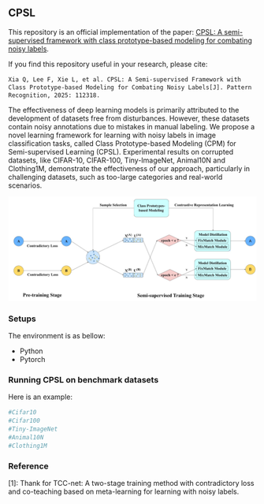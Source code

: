 ## CPSL

This repository is an official implementation of the paper: [CPSL: A semi-supervised framework with class prototype-based modeling for combating noisy labels](https://www.sciencedirect.com/science/article/abs/pii/S0031320325009793).

If you find this repository useful in your research, please cite:

```
Xia Q, Lee F, Xie L, et al. CPSL: A Semi-supervised Framework with Class Prototype-based Modeling for Combating Noisy Labels[J]. Pattern Recognition, 2025: 112318.
```

The effectiveness of deep learning models is primarily attributed to the development of datasets free from disturbances. However, these datasets contain noisy annotations due to mistakes in manual labeling. We propose a novel learning framework for learning with noisy labels in image classification tasks, called Class Prototype-based Modeling (CPM) for Semi-supervised Learning (CPSL). Experimental results on corrupted datasets, like CIFAR-10, CIFAR-100, Tiny-ImageNet, Animal10N and Clothing1M, demonstrate the effectiveness of our approach, particularly in challenging datasets, such as too-large categories and real-world scenarios.

![overview](docs/CPSL.jpg)

### Setups

The environment is as bellow:

- Python
- Pytorch

### Running CPSL on benchmark datasets

Here is an example:

```bash
#Cifar10
#Cifar100
#Tiny-ImageNet
#Animal10N
#Clothing1M
```

### Reference

[1]: Thank for TCC-net: A two-stage training method with contradictory loss and co-teaching based on meta-learning for learning with noisy labels.
